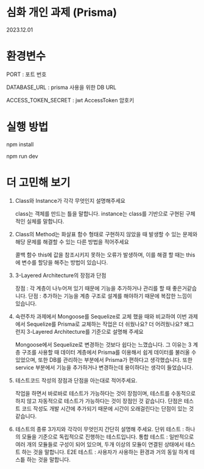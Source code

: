 # 심화 개인 과제 (Prisma)

2023.12.01

# 환경변수

PORT : 포트 번호

DATABASE_URL : prisma 사용을 위한 DB URL

ACCESS_TOKEN_SECRET : jwt AccessToken 암호키

# 실행 방법

npm install

npm run dev

# 더 고민해 보기

1. Class와 Instance가 각각 무엇인지 설명해주세요

   class는 객체를 만드는 틀을 말합니다.
   instance는 class를 기반으로 구현된 구체적인 실체를 말합니다.

2. Class의 Method는 화살표 함수 형태로 구현하지 않았을 때 발생할 수 있는 문제와 해당 문제를 해결할 수 있는 다른 방법을 적어주세요

   콜백 함수 this에 값을 참조시키지 못하는 오류가 발생하며, 이를 해결 할 때는 this에 변수를 할당을 해주는 방법이 있습니다.

3. 3-Layered Architecture의 장점과 단점

   장점 : 각 계층이 나누어져 있기 때문에 기능을 추가하거나 관리를 할 때 좋은거같습니다.
   단점 : 추가하는 기능을 계층 구조로 설계를 해야하기 때문에 복잡한 느낌이 있습니다.

4. 숙련주차 과제에서 Mongoose를 Sequelize로 교체 했을 때와 비교하여 이번 과제에서 Sequelize를 Prisma로 교체하는 작업은 더 쉬웠나요? 더 어려웠나요? 왜그런지 3-Layered Architecture를 기준으로 설명해 주세요

   Mongoose에서 Sequelize로 변경하는 것보다 쉽다는 느꼈습니다. 그 이유는 3 계층 구조를 사용할 때 데이터 계층에서 Prisma를 이용해서 쉽게 데이터를 불러올 수 있었으며, 또한 DB를 관리하는 부분에서 Prisma가 편하다고 생각했습니다. 또한 service 부분에서 기능을 추가하거나 변경하는데 용이하다는 생각이 들었습니다.

5. 테스트코드 작성의 장점과 단점을 아는대로 적어주세요.

   작업을 하면서 바로바로 테스트가 가능하다는 것이 장점이며, 테스트를 수동적으로 하지 않고 자동적으로 테스트가 가능하다는 것이 장점인 것 같습니다.
   단점은 테스트 코드 작성도 개발 시간에 추가되기 때문에 시간이 오래걸린다는 단점이 있는 것 같습니다.

6. 테스트의 종류 3가지와 각각이 무엇인지 간단히 설명해 주세요.
   단위 테스트 : 하나의 모듈을 기준으로 독립적으로 진행하는 테스트입니다.
   통합 테스트 : 일반적으로 여러 개의 모듈들로 구성이 되어 있으며, 두개 이상의 모듈이 연결된 상태에서 테스트 하는 것을 말합니다.
   E2E 테스트 : 사용자가 사용하는 환경과 거의 동일 하게 테스틑 하는 것을 말합니다.
